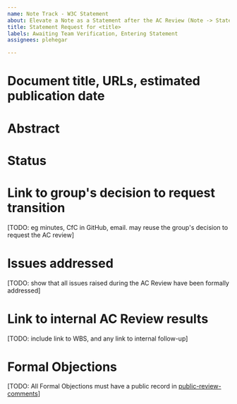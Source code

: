 ```yaml
---
name: Note Track - W3C Statement
about: Elevate a Note as a Statement after the AC Review (Note -> Statement)
title: Statement Request for <title>
labels: Awaiting Team Verification, Entering Statement
assignees: plehegar

---
```


# Document title, URLs, estimated publication date

# Abstract

# Status

# Link to group's decision to request transition
[TODO: eg minutes, CfC in GitHub, email. may reuse the group's decision to request the AC review]

# Issues addressed
[TODO: show that all issues raised during the AC Review have been formally addressed]

# Link to internal AC Review results
[TODO: include link to WBS, and any link to internal follow-up]

# Formal Objections
[TODO: All Formal Objections must have a public record in [public-review-comments](https://lists.w3.org/Archives/Public/public-review-comments/)]
